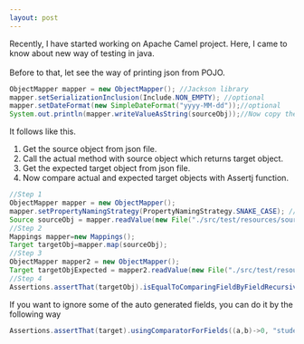 ```yaml
---
layout: post
---
```

Recently, I have started working on Apache Camel project. Here, I came to know about new way of testing in java.
<br><br>
Before to that, let see the way of printing json from POJO.
```java
ObjectMapper mapper = new ObjectMapper(); //Jackson library 
mapper.setSerializationInclusion(Include.NON_EMPTY); //optional
mapper.setDateFormat(new SimpleDateFormat("yyyy-MM-dd"));//optional
System.out.println(mapper.writeValueAsString(sourceObj));//Now copy the string from console and save it as source.json
```
It follows like this.
1.  Get the source object from json file.
2.  Call the actual method with source object  which returns target object.
3.  Get the expected target object from json file.
4.  Now compare actual and expected target objects with Assertj function.

```java
//Step 1
ObjectMapper mapper = new ObjectMapper(); 
mapper.setPropertyNamingStrategy(PropertyNamingStrategy.SNAKE_CASE); // This is optional
Source sourceObj = mapper.readValue(new File("./src/test/resources/source.json"), Source.class);
//Step 2
Mappings mapper=new Mappings();
Target targetObj=mapper.map(sourceObj);
//Step 3
ObjectMapper mapper2 = new ObjectMapper();
Target targetObjExpected = mapper2.readValue(new File("./src/test/resources/target.json"), Target.class);
//Step 4
Assertions.assertThat(targetObj).isEqualToComparingFieldByFieldRecursively(targetObjExpected);//compares each value in objects
```
If you want to ignore  some of the auto generated fields, you can do it by the following way
```java
Assertions.assertThat(target).usingComparatorForFields((a,b)->0, "student.StudentName","field2").isEqualToComparingFieldByFieldRecursively(targetExpected);
```
